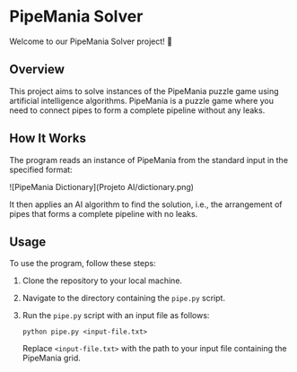 # PipeMania Solver

Welcome to our PipeMania Solver project! 🚀

## Overview

This project aims to solve instances of the PipeMania puzzle game using artificial intelligence algorithms. PipeMania is a puzzle game where you need to connect pipes to form a complete pipeline without any leaks.

## How It Works

The program reads an instance of PipeMania from the standard input in the specified format:

![PipeMania Dictionary](Projeto AI/dictionary.png)

It then applies an AI algorithm to find the solution, i.e., the arrangement of pipes that forms a complete pipeline with no leaks.

## Usage

To use the program, follow these steps:

1. Clone the repository to your local machine.
2. Navigate to the directory containing the `pipe.py` script.
3. Run the `pipe.py` script with an input file as follows:

   `python pipe.py <input-file.txt>`

   Replace `<input-file.txt>` with the path to your input file containing the PipeMania grid.

